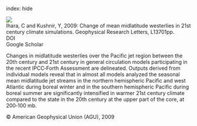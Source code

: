 index: hide

<div class="Citation">
    <div class="Citation-thumb CitationThumb-linked"  data-href="https://doi.org/10.1029/2009gl037674">
      <img src="https://static.claimspace.cloud/climate-study-static/refs/thumbs/11/Ihara_and_Kushnir_2009-thumb.png" />
    </div>

  <div class="Citation-body">
    <div class="Citation-text">Ihara, C and Kushnir, Y, 2009: Change of mean midlatitude westerlies in 21st century climate simulations. <span class="Article-journal">Geophysical Research Letters, </span><span class="Article-volume"></span>L13701pp.</div>
    <div class="Citation-links">
      <div class="CitationLink" data-href="https://doi.org/10.1029/2009gl037674">
        <div class="CitationLink-icon CitationLink-Doi"></div>
        <div class="CitationLink-text">DOI</div>
      </div>
      <div class="CitationLink" data-href="https://scholar.google.com/scholar?q=10.1029/2009gl037674">
        <div class="CitationLink-icon CitationLink-Scholar"></div>
        <div class="CitationLink-text">Google Scholar</div>
      </div>
    </div>
  </div>
</div>

Changes in midlatitude westerlies over the Pacific jet region between the 20th century and 21st century in general circulation models participating in the recent IPCC‐Forth Assessment are delineated. Outputs derived from individual models reveal that in almost all models analyzed the seasonal mean midlatitude jet streams in the northern hemispheric Pacific and west Atlantic during boreal winter and in the southern hemispheric Pacific during boreal summer are significantly intensified in warmer 21st century climate compared to the state in the 20th century at the upper part of the core, at 200‐100 mb.

<div class="Citation-copy">
&copy; American Geophysical Union (AGU), 2009
</div>